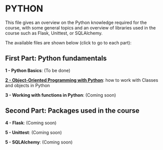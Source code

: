 # PYTHON

This file gives an overview on the Python knowledge required for the course, with some general topics and an overview of libraries used in the course such as Flask, Unittest, or SQLAlchemy.

The available files are shown below (click to go to each part):

## First Part: Python fundamentals
**1 - Python Basics**: (To be done)

**[2 - Object-Oriented Programming with Python](a-python/2-oop-with-python.md)**: how to work with Classes and objects in Python

**3 - Working with functions in Python**: (Coming soon)

## Second Part: Packages used in the course
**4 - Flask**: (Coming soon)

**5 - Unittest**: (Coming soon)

**5 - SQLAlchemy**: (Coming soon)
